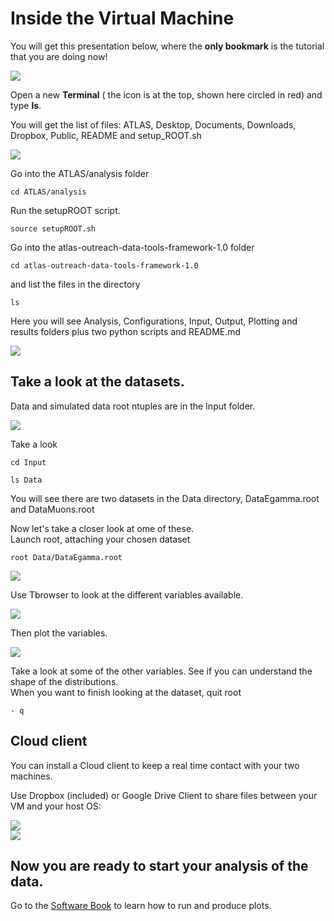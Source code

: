 # Inside the Virtual Machine

You will get this presentation below, where the **only bookmark** is the tutorial that you are doing now!

![](NewPictures/VMrunning.jpg)

Open a new **Terminal** \( the icon is at the top, shown here circled in red\) and type **ls**. 

You will get the list of files: ATLAS, Desktop, Documents, Downloads, Dropbox, Public, README and setup\_ROOT.sh

![](NewPictures/terminal_ls.jpg)

Go into the ATLAS/analysis folder

`cd ATLAS/analysis`

Run the setupROOT script.

`source setupROOT.sh`

Go into the atlas-outreach-data-tools-framework-1.0 folder

`cd atlas-outreach-data-tools-framework-1.0`

and list the files in the directory

```
ls
```

Here you will see Analysis, Configurations, Input, Output, Plotting and results folders plus two python scripts and README.md

![](NewPictures/terminal.jpg)

## Take a look at the datasets.

Data and simulated data root ntuples are in the Input folder.

![](NewPictures/InputFolder.jpg)

Take a look

`cd Input`

`ls Data`

You will see there are two datasets in the Data directory, DataEgamma.root and DataMuons.root

Now let's take a closer look at ome of these.  
Launch root, attaching your chosen dataset

```
root Data/DataEgamma.root
```

![](NewPictures/LaunchROOT.jpg)

Use Tbrowser to look at the different variables available.

![](NewPictures/DataEgamma.jpg)

Then plot the variables.

![](NewPictures/Lep_pt.jpg)

Take a look at some of the other variables.  See if you can understand the shape of the distributions.  
When you want to finish looking at the dataset, quit root

`- q`

## Cloud client

You can install a Cloud client to keep a real time contact with your two machines.

Use Dropbox \(included\) or Google Drive Client to share files between your VM and your host OS:

![](./pictures/Screenshot_2015-02-03_16.32.37.png)  
    ![](./pictures/Screenshot_2015-02-03_16.34.04.png)

## Now you are ready to start your analysis of the data.

Go to the [Software Book](https://cheatham1.gitbooks.io/openatlasdatatools/content/take_a_look_at_the_data.html) to learn how to run and produce plots.

